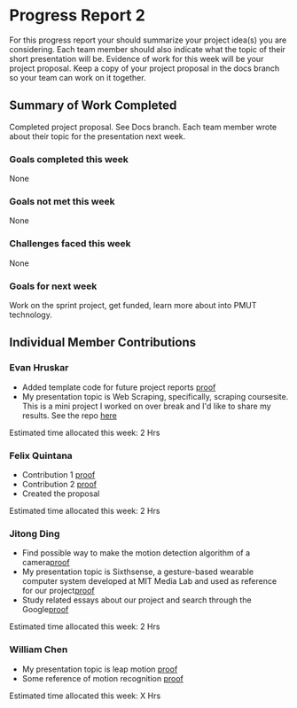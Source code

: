 # Progress Report 2

For this progress report your should summarize your project idea(s) you are considering. Each team member should also indicate what the topic of their short presentation will be. Evidence of work for this week will be your project proposal. Keep a copy of your project proposal in the docs branch so your team can work on it together.

## Summary of Work Completed

Completed project proposal. See Docs branch. Each team member wrote about their topic for the presentation next week.

### Goals completed this week

None

### Goals not met this week

None

### Challenges faced this week

None

### Goals for next week

Work on the sprint project, get funded, learn more about into PMUT technology.

## Individual Member Contributions

### Evan Hruskar

- Added template code for future project reports [proof](748d1bf505bd3ffe5d8c18d90f2f556b8f9dce0f) 
- My presentation topic is Web Scraping, specifically, scraping coursesite. This is a mini project I worked on over break and I'd like to share my results. See the repo [here](https://github.com/7e11/Coursesite-scraper) 

Estimated time allocated this week: 2 Hrs

### Felix Quintana

- Contribution 1 [proof](0bbc0714fbd473a96e9cfe0d90aa9f4b9fc2a6b9) 
- Contribution 2 [proof](04d26fa5d9eb705e52c7d1b1b672c4787af94ed7) 
- Created the proposal

Estimated time allocated this week: 2 Hrs

### Jitong Ding

- Find possible way to make the motion detection algorithm of a camera[proof](https://en.wikipedia.org/wiki/Foreground_detection#Using_frame_differencing) 
- My presentation topic is Sixthsense, a gesture-based wearable computer system developed at MIT Media Lab and used as reference for our project[proof](https://www.youtube.com/watch?v=YrtANPtnhyg) 
- Study related essays about our project and search through the Google[proof](https://github.com/7e11/Capstone/tree/master/backgroundPapers)

Estimated time allocated this week:  2 Hrs

### William Chen

- My presentation topic is leap motion [proof](https://en.wikipedia.org/wiki/Leap_Motion )
- Some reference of motion recognition [proof](https://arxiv.org/pdf/1712.00216.pdf) 


Estimated time allocated this week: X Hrs
